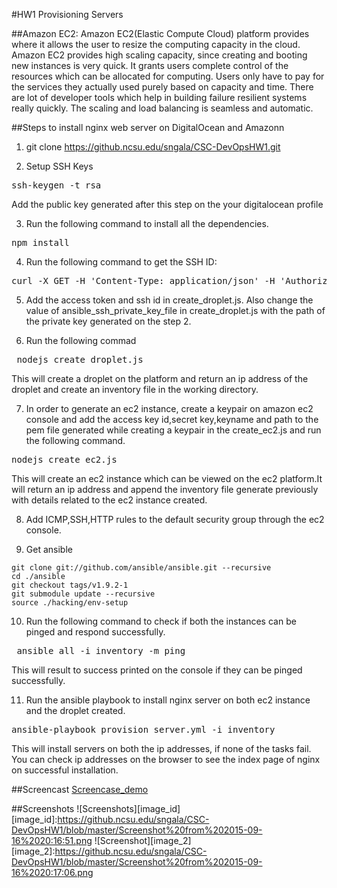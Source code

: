 #HW1 Provisioning Servers

##Amazon EC2: 
Amazon EC2(Elastic Compute Cloud) platform provides where it allows the user to resize the computing capacity in the cloud. Amazon EC2 provides high scaling capacity, since creating and booting new instances is very quick. It grants users complete control of the resources which can be allocated for computing. Users only have to pay for the services they actually used purely based on capacity and time. There are lot of developer tools which help in building failure resilient systems really quickly. The scaling and load balancing is seamless and automatic.  

##Steps to install nginx web server on DigitalOcean and Amazonn

1. git clone https://github.ncsu.edu/sngala/CSC-DevOpsHW1.git

2. Setup SSH Keys
<pre>ssh-keygen -t rsa</pre>
   Add the public key generated after this step on the your digitalocean profile

3. Run the following command to install all the dependencies.
<pre>npm install</pre> 

4. Run the following command to get the SSH ID:
<pre>curl -X GET -H 'Content-Type: application/json' -H 'Authorization: Bearer <Your Access token>' "https://api.digitalocean.com/v2/account/keys"</pre>

5. Add the access token and ssh id in create_droplet.js. Also change the value of ansible_ssh_private_key_file in create_droplet.js with the path of the private key generated on the step 2.

6. Run the following commad
<pre> nodejs create_droplet.js</pre>
  This will create a droplet on the platform and return an ip address of the droplet and create an inventory file in the working directory.

7. In order to generate an ec2 instance, create a keypair on amazon ec2 console and add the access key id,secret key,keyname and path to the pem file generated while creating a keypair in the create_ec2.js and run the following command.
<pre>nodejs create_ec2.js</pre>
  This will create an ec2 instance which can be viewed on the ec2 platform.It will return an ip address and append the inventory file generate previously with details related to the ec2 instance created. 

8. Add ICMP,SSH,HTTP rules to the default security group through the ec2 console.

9. Get ansible
<pre><code>git clone git://github.com/ansible/ansible.git --recursive
cd ./ansible
git checkout tags/v1.9.2-1
git submodule update --recursive
source ./hacking/env-setup</code></pre>

10. Run the following command to check if both the instances can be pinged and respond successfully.
<pre> ansible all -i inventory -m ping</pre>
   This will result to success printed on the console if they can be pinged successfully.

11. Run the ansible playbook to install nginx server on both ec2 instance and the droplet created.
<pre>ansible-playbook provision_server.yml -i inventory</pre>
 This will install servers on both the ip addresses, if none of the tasks fail. You can check ip addresses on the browser to see the index page of nginx on successful installation.

##Screencast
[Screencase_demo](https://www.youtube.com/watch?v=nll-EmUr1Vk)

##Screenshots
![Screenshots][image_id]
[image_id]:https://github.ncsu.edu/sngala/CSC-DevOpsHW1/blob/master/Screenshot%20from%202015-09-16%2020:16:51.png
![Screenshot][image_2]
[image_2]:https://github.ncsu.edu/sngala/CSC-DevOpsHW1/blob/master/Screenshot%20from%202015-09-16%2020:17:06.png 
